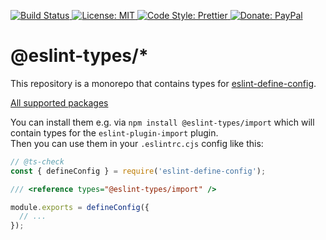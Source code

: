 <p>
  <a href="https://github.com/eslint-types/define-config-plugin-types/actions/workflows/ci.yml">
    <img alt="Build Status" src="https://github.com/eslint-types/define-config-plugin-types/actions/workflows/ci.yml/badge.svg?branch=main">
  </a>
  <a href="https://github.com/eslint-types/define-config-plugin-types/blob/main/LICENSE">
    <img alt="License: MIT" src="https://img.shields.io/github/license/eslint-types/define-config-plugin-types.svg">
  </a>
  <a href="https://prettier.io" target="_blank">
    <img alt="Code Style: Prettier" src="https://img.shields.io/badge/code_style-prettier-ff69b4.svg">
  </a>
  <a href="https://www.paypal.com/donate?hosted_button_id=L7GY729FBKTZY" target="_blank">
    <img alt="Donate: PayPal" src="https://img.shields.io/badge/Donate-PayPal-blue.svg">
  </a>
</p>

# @eslint-types/\*

This repository is a monorepo that contains types for [eslint-define-config](https://github.com/eslint-types/eslint-define-config).

[All supported packages](https://npmjs.com/~eslint-types/)

You can install them e.g. via `npm install @eslint-types/import` which will contain types for the `eslint-plugin-import` plugin.  
Then you can use them in your `.eslintrc.cjs` config like this:

```js
// @ts-check
const { defineConfig } = require('eslint-define-config');

/// <reference types="@eslint-types/import" />

module.exports = defineConfig({
  // ...
});
```
